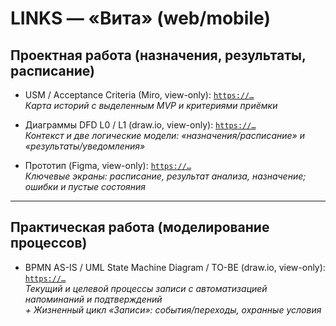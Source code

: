 # LINKS — «Вита» (web/mobile)

## Проектная работа (назначения, результаты, расписание)

- USM / Acceptance Criteria (Miro, view-only): [`https://…`](https://miro.com/app/board/uXjVJ4-Vfns=/?share_link_id=288509282394)  
_Карта историй с выделенным MVP и критериями приёмки_

- Диаграммы DFD L0 / L1 (draw.io, view-only): [`https://…`](https://viewer.diagrams.net/?tags=%7B%7D&lightbox=1&highlight=0000ff&edit=_blank&layers=1&nav=1&title=vita-dfd.drawio&dark=auto#R%3Cmxfile%20pages%3D%222%22%3E%3Cdiagram%20id%3D%22FZimzOWbiY0pmrnXrLaN%22%20name%3D%22DFD%20%D0%BA%D0%BE%D0%BD%D1%82%D0%B5%D0%BA%D1%81%D1%82%D0%BD%D0%B0%D1%8F%22%3E5Vtbc5s4FP41nmkfnAEJMDz6luxM3dluO922%2B6YAtmkwckFO7P76lYQEEuAYJzixm2SGoCMdIc7l0yeJ9OB4tb1J0Xr5EQdh3ANGsO3BSQ8A0wIO%2FcMku1wCDNPIJYs0CkSrUvAl%2Bh0KoWy2iYIw0xoSjGMSrXWhj5Mk9IkmQ2mKH%2FRmcxzrT12jRVgTfPFRXJd%2BiwKyzKUuGJTyv8JosZRPNh0vr1kh2Vi8SbZEAX5QRHDag%2BMUY5LfrbbjMGbWk3bJ9a731BYDS8OEtFEg%2Fw3%2B%2FtX%2FsPs1C4Y%2BnH69m3v%2F9k1XvMg9ijehPl6yk0bIHqJVjBJaGvnLKA5maIc37KEZQf6dLI2WOI1%2B44SgmFaZVECrUyJ8Cg2txRemScVMmuJNEoSBUJrTeqFjWrIsxmLwTlN8VziDaaRhRtt%2FkpYwCtEMZUQORVqf1QYoW%2FLnsQKKo0VC732qHabsgVEcj3GMU%2F7y8Jr%2FUHnd4MIH92FKwq0iEg64CfEqJOmONhG10AO5ikiHvjMQ1n4og8u0hWypBZYQIhHQi6Lz0uf0Rrj9qBBwayHQo5bxrnvUcq7B7kcuv474dcqvDr%2Fa%2FDpR2tg9FkDOrw2La67gAVlNu8vv1RbVYKv5I3e49EiCeRyqThKibI38KFnMwjmzmVUJJeqVEXNURHN7KB6xioKAPTYPF3RbxFiKCSJKmTpdBlI9Cg4k1uHgEMEAW4aCe7pI8GreCAMKh6KIU7LEC5ygeFpKlexllirbzDBeC5v9DAnZCUegDcEMCchKokS4jch3pn4FbFH8oVRNtqJrXtjJQkLfWNVi5R9qZanHS1JxbxZneJP64WPm8eQEhNJF2Mr5zHqPuj4NY0Sie32y6d6xntGc4hORjew6UFLZ4Lk6aEpxKr%2Bm2Ruz3A2ie3q7kIleKANDAQqT65gKgOQ9WkoboIyjAib5k%2Bhrqw9ritIZuqXkQ4usGpS0BoA1jhLC3WCPevbkmLz3NEIi%2Biyn1faTRd%2B4Ml3gahOGiJDWYSM6%2F8ReR2mC5%2FOMRnA1rooxPCfUzOZQA8psIsOr6kbFddoU%2FbCMSMjgnbV7oEzzRLOxB1pC8OBkECyHVDXfSMkQU2ZOxaCgJi%2Fy9XUNLWesgvU4DXa2XnSq8%2By9pKewp6MhkcAmbudzC1zYlkaeMHAbWGQNppNgyNZkDJJjlGWRr%2BO1TiUkLzAVUmBc2S1pgcYJFI5wAloAWtMCtyUtUNzY5EUpe%2Bo0IMII2JUwsquLjPzlhZq6tqz0BI1qT06lp9w4tZ66m3a8x6adHD2vFcahEhaV4UyU9p4kMgMFfIcaZWogQsBBK5bnyW223kOMDE1YDsfVe70c0iOTvxvSY8q4PF%2BaA4z6LsmLLpUGT1oqDV5qqSSR7jAmyon4TJZKwGjmr0NDgYoBBwkoM5fej7XNDUESKkCwZ9F0CAzkfsllQUKRIJ1AguEOnOdBgtxjgbrGKRGigf8cgRDm8xBCJ02DlqzJPJI1%2BZv0vsCztwkXsJl3WLXcVpmFXW6RHNhKOWJnhl%2BBDid7YKP5mePa7oxbozxj%2FcnqqrMy0mmxg9MIg%2B2GVGwYPfLSl7dJVGBDJ%2BAIXQ%2Fq7Pvsd4mAYb0mOEoAPA4cj11S%2FgngyFXpmh3tlAYi7veuK6FTXQ26laPJQwpQrADKsMvH0HEQNu8BDdU9NVNZObqK5JG96myNEi205VHXLfLvFjyI%2B35%2BdDWk7WK2ru8HKL171wNwzn96YMzHlb7r9xchrxQqvIK2MwH7ff%2Beh5bR3F26uH1n5Bryz%2Fv8L6sBtp0X1BvRYXk4t2dRWyJu%2FrYXALlWh5ALLOviENd5wwvWjgGxBmCW6VUQz%2Fb0PtrupNV6gk6lpxPvpAGj%2FkXIxTLat3gCWWT6ma28ga7RCdR9jnfw882H%2Fmz68fe3fyD5%2BuHnd4nFfzLQqR%2B2NH%2BU8lLA5zhXdgX6qlv%2FraGv3hesnld1B36NoQPq0HeI1NFUIn2R5px%2F8c%2BPGCnjNfmhH6sojv%2BMZh6YczJTUrHyZi8l4wNjodA4MFbRz3iQsO5Nc71t7ohRXqiAYB0cxzXorELkPnaYj04fcY00Np2hvAGj86myA8Mdngo7G%2FXZ%2BoWZEyqfP4Da1D5Rak2ljdt6bZOLb9MG%2B%2B%2FxVju3nJ81O43yY883nhH558DJHqMk58XI%2BlZF5XSUrGGTvOasJ30bcvYHoSf4ZvRlPg6BkrDLaBnI7bKjPw5xqz3ZlZ5OzOqs5gXt0z9%2BbZwv9sL4yTfnmpfHhzhW7cTn6ug3u%2BANzaccLl30FAS7moKMK7NI4NfY76TF8p%2Bm8ubl%2F57B6f8%3D%3C%2Fdiagram%3E%3Cdiagram%20id%3D%225hfhekeH1kYWlCb4wukP%22%20name%3D%22DFD%20%D0%BB%D0%BE%D0%B3%D0%B8%D1%87%D0%B5%D1%81%D0%BA%D0%B8%D0%B5%22%3E7V1bc5s4FP41ntk%2B2IMkbn70JWm7m53pbna220diiE2DjReTxO6vXwkkLAkw2Ahsd52ZJkggAdLRd75zEe2hyXL7MXLWi99D1wt6UHO3PTTtQQh0aOI%2FpGaX1kANaGnNPPJdetW%2B4tH%2F4dFKdtmr73ob4cI4DIPYX4uVs3C18maxUOdEUfguXvYcBuJd187cy1U8zpwgX%2FvVd%2BNFWmtDa1%2F%2FyfPnC3ZnYA7TM0uHXUzfZLNw3PCdq0J3PTSJwjBOj5bbiReQ0WPjkra7LzmbPVjkreI6DUZ%2F7b6609mnP%2BH8bftp%2B%2FGz2f%2Fepw%2F75gSv9IV7U603vCe%2Fx1pvCnq2mRzbyW8j%2BT1N6iF9rXjHxmoRLwN8BHpo%2FByuYjqZgJTzD0uf%2F82LYm%2FLVdGH%2F%2BiFSy%2BOdvgSehYhOuZUlPoAaPTx3%2FczA5jgLLhZMWidQ4VhnnW%2BHy98QIfsiOFjN5PHDyYjpHGjaHU9WhoQR8tgj3C%2BwUJXJGzy8OlsWM43fHpuDDwXYxUthlG8COfhygnu9rXjKHxduR7pVsOl%2FTUPYbimo%2Ffdi%2BMdHT7nNQ5xFTe23taP%2FyHNBwYtfaOdkePpli%2FsWGGF35drRIrfWH%2BksG%2BWlFi70nkj73lw1iIvcGL%2FTcTsohmgTb%2BEPr7FfrYNQ5xtE4pdbMLXaObRVjzGVnUEbKmn2InmXpzrKZGI7IUaCIlRvMambI3h3xZbVxw4CeuNW4HQDPBUjF3%2FDR%2FOyWFyYsI10LkGI%2B42k4JFTI7vcg%2BR1iB6TG%2BJX5%2B%2Fa8mDjNlNyt4C19%2BXdVmwmh6cJ8xghBXgBP58hY9nWCq9CFcQFPExQxjRE0vfddPF5m38H85T0h%2BR5zWZ5WTejXHPmBZK%2BMGlTkkN7XJPJerjmDbQTANJMpkWT10z7JLw%2BXnjtSPE5tVoVQYU59MK%2BSE4RiuAZloB8DphAI16agHwSkEbWEaFXpi9Rm%2BZDiudxRSjDw0VZYspBFeTYsVaZxRFzo67gKJDqVLSbYnv2oZE8KsaAM2CkoClD6F2tdrFq1XndMGU0wLjw6rlBE11COMP3wRqnAICSU9A1CuZgkuvgbmXkjTl9egYS6GOgWgoiB5qpmJox2Kf0BDbt6h%2F8lYxyM3k5t1fBs6KzMls4Qfug7MLX8mAb2Jn9sJK40UY%2BT%2BwInLYVOPTEVNLSBOueCQt6byKEM2rMp2V6bNoSadR%2BJI5KACTE%2B8LkwItq3pwNjF7FOaRIGddZ7PIQDYnj89%2BEEzCIIySl0f3yY8inQpknLPsvFI1CpRqpmmVa1VYYtffcwwkBYQhx2xtpXgiyVtuStI5Z5OyChNR5OeJVm3WzsxfzR%2B8ZzJsuiRN8BiwicLYiXnwwaJMZaku6gxriweDkgK7u0gY7NZkIb%2F2%2Fy92dyVTYi6dDgz0wZD7kc1sODzdYD%2FYMerYfofwRDLFgAeazhJL2Hj1tFkfIECCAT9QbHOnUHhlfEgKJDTgQ31MiDTbbEaBmAAOuyI9MO%2BdzTtdb6RHEemBtuRIyBDsjKRHP5H0YFFHQGvTN5gAnHSfOjD0s9KobLFeEY3Kz0WHNEp0VNX0U2WFtBXCbOcwkUpKX7zIx0NGhKuhw4oFmStpGNNRbdMwmHNJMUHsih4d9AyniHDP4Qbv7eHRgSdPQ0aeLA6geLCy2AWS10is3N%2FOZq0ul%2BsYKrkOkmNezZhPB1THKpaiMTeVgEmRFHGAufrMAdlpJCLnNNELnCadRiJggR84twRW7ogk5RBxD5zNxp%2BJa0EkgJkN3LoFrCjCwNZPJWAjWBOwudks0tasrimum7I0mbbYR117Ws%2BFIAyppxINcWx0BEge52wBtBrrgHnPcIIcPFeFRbrlinWFrVJXQGYX7wRRbWoly6y1Pd3BePQlxFvr0tiBpukilQX2UTFXxbyWoV%2B1e%2FEyIrEwn3mI9IMwmGthGx2gE2IsQkSnkcbxXytBJ8QgCB9POF7DOE5NL2IVqvGgeG3%2BQLbQleAeMHSjGdJ1gGx51zP%2Bp6G8MGhFVUQNVspDohipJGzWzkqYfPPfV5ILPX5yZi%2FzBDL7s9QHMyJgETmrDZu1cTIx2bmAMKK%2B60Qvv0Tzp1%2Fw8%2BEh0NifD%2BlfcgYS%2Fz4p8AcfPqQiTm%2FPub8LFwEe3PTRS0SYE1vBvfi%2B8GPvce0k0PgeOevUGbkmxeV2TvLnB%2B6zO3Cd2HmMw8j7POUkP0j8TpIXCuUEnFinE40IOn47XBoYQhmIZ0kJXyGc5crkPJD6AsLVSalkVR1t0hgSowPAKLBpzC5tGoQaafvzxP6gmuBfdT5VXWunK%2FcUMkVy2bdkM6bE%2BKjuybDrGUTKwLjEF684jzfzaKWnn6Kq2F%2BLmVLXxg%2BQKn6A6QFi4nU1PjR0Vnc%2Bl2t6FDQCEwrYiC0jS6lPv32IMwaSuzVLlzo69wH3ZWN%2BxH6AhHnEdzMwdS47ohaYKpOwYl%2F%2FCHHwkoedSQ6UagHhHXPUsF0IckwSijHJFP6EIGgZWayRUfFT21HKYg3awLRYlLyhw8iUWrSIk2fNzz%2BJQUrp%2BR1l5zN%2F7hnYZDMToTj9fcQHjQAXmLS5mmJ2VO164WNSUqwKikZ2Nf6UUr%2FrQRhlmex9baBrlrhd6vKZWD4mQfw2BU68Mr%2FN6bKqHSOLN4fPzeEjLDcTSozTZhsfz%2Bbw0ZuFd5RmKVmH4zunq9r6YWrl8Zdmk1Mc35CjrxqXNXikMj1aV1%2BXptSVxjRs2Ul28apSb%2FYJhfMEb61zZLLo5nWycRZmO3H%2FRL1PkVCf6eUuc2WfD8DLHGVKWQ0hZj0DXXJbtbjs854kPDX16LFcNa39wZob971x3wPBTraxLPuSBCr4PlOn3NdottHxHK4qWTvu9WGr2pF9UaVaO7azP%2FLYBCaLJbNk2xoh5MUlHxoY6gcbtJO%2FZMCb8s5WoQp%2FObTEsOLFE3QjvwmxQ01dfZeb9lPk%2BTEkQMoy0M%2Bn%2Fc76eb3TPqQkbVCritScrvDY1tBKhWcoV3h1JzVefv717tvXvwHcPL78%2B%2Btn8Paw65colMp0%2FdM%2BSXlBSoSlD8krskyvHLIAoYEafs%2BnA8UxPCd3TXb8i0sYpCn3ytcw6UTORvk5vo%2BWJ6FA2iNvW2iADC5hReyxdt4LAAN0OO9FF3tuOdOF6blb3r4K6Buq48%2FK8k0Akpq0h4RmMyv%2Blph3GljpmhzLtIYDTWsMVrjfKrAaDkzp03ht41UxrTo9jeBiwcRUaIwrAxMomUBKsOT%2Bj%2F74bfOb925%2B%2Fftp%2B%2B375HX9qd8MSpQ6BEFNJDmOTXW975tFIs79aVlN2p7INkqUo5DUwARq%2FYGF4vc%2FsN4OLTsVoKOjpt9ibYIyuLj%2F%2F03Sy%2Ff%2FTQy6%2Bw8%3D%3C%2Fdiagram%3E%3C%2Fmxfile%3E)  
_Контекст и две логические модели: «назначения/расписание» и «результаты/уведомления»_

- Прототип (Figma, view-only): [`https://…`](https://www.figma.com/design/5prTRoNNmspMbkIMWIXqZn/%D0%92%D0%B8%D1%82%D0%B0-design-system?node-id=0-1&t=Jm0k8AaotC68GbOb-1)  
_Ключевые экраны: расписание, результат анализа, назначение; ошибки и пустые состояния_

---

## Практическая работа (моделирование процессов)

- BPMN AS-IS / UML State Machine Diagram / TO-BE  (draw.io, view-only): [`https://…`](https://viewer.diagrams.net/?tags=%7B%7D&lightbox=1&highlight=0000ff&edit=_blank&layers=1&nav=1&title=vita-bpmn_uml-smd.drawio&dark=auto#R%3Cmxfile%20pages%3D%223%22%3E%3Cdiagram%20id%3D%226dOmBjDWQw8me5y5GOPh%22%20name%3D%22%D0%94%D0%BE%20-%20BPMN%20AS-IS%22%3E7R1bb6O4%2BtdE2n1ohbkFHkvT7B5pRxppjrQzT0ckoQmnBHKATJP99cc2NrGNuaSJIelQzRD4MAbs734xE%2BN5e%2Fgj9XebL8kqiCa6tjpMjNlE1y3L0uAPghwLiO5oRgFZp%2BGqgIET4Fv4T0CA5ML1PlwFGdcwT5IoD3c8cJnEcbDMOZifpsk73%2Bw1ifi77vx1UAF8W%2FpRFfp3uMo3BdTRpyf4n0G43tA7A9stzmx92pi8SbbxV8k7AzJeJsZzmiR5sbc9PAcRGj06LsV185qz5YOlQZx3ueAFvIFo5nz7z%2FGH8fcxdF7y9%2B8PpJeffrQnLzyZaRP3GW09C29NvHUmMzBxbLoPtzMMAXj%2FCW81DJnD%2Fhigx19S7tNLdNvf7iaGFy8y9AOPI%2Fg6XrbzYzRo%2BZHMhP2%2FPRopLw8O%2BYMfhet4YjzhFn6a4wu11xC%2BMAam68VvwDQn%2BjM8ABogO1P79%2BIWpC%2BEmH7uP6SBv8yLmZixZ5l2y8jPMu50nORhEj8Esb%2BIgodN8jNIqz3nyVsQP4TxKjhwF2vcbdb491mfPOHRcnVmyHUyTvCs59GhLYaQnSU6tEUD13rEP94jATzN%2BQko57KYhhe8dengQyQqxp88WYG%2F5VTo2Xu4jfwYHnmbfAvHHPZneMtNGK3%2B8o%2FJHo0jnJflGz3y0iCDpP2VIisQQF98NDwa6i9Jw3%2BSOPdpr3h%2BCV%2FQ%2BRbf0C3IdQSPgzQnIy0jEFCSHWRYQbIN8vQIm1BuRQiVsCrXJsfvJ7rXDYcANwzRT00C9AmzWZd9n%2BgR7hCSPIM8dTl5agxhPsvoqyDMAnvgVmPIU6cTjuHdZrZhDs4Z%2FnoOVJ0TKi%2B6zoEJVM2BURmkYAVFBDlM0nyTrJPYj15OUC9N9pDkV2RwTm3%2BSpIdGdP%2FBnl%2BJGPq7%2FOEH%2FHinuhG540mQZgs2afLoKGdKR%2F1NIj8PPzJ31Q2ouTSr0kIH6ekINvhSQjY2qPG%2FOkG3yNEq3WQk06EaSqf6uMzZ8qpZ0qpAW7nPMWwVAK3z5TfzplTrAwseS%2FDqMklM%2F5wzhAivp0LCPmK2LVDw4EHyPLgP%2B1Rt6D40vB%2Fa4YkGQLKYNMqEEm%2BsgceKINNLVmXQHJvEaZLgNIuJffWhIeE%2FyDP2fg7NCLbwxqplo%2BL3TZ%2BzP0MMnzvfRPmwbedj1H8HZ7G4mSZU6Isyc%2FLCgIDiAzRxV%2F89A3KaUhyiyxPfaQweq%2BQkRFCBOAiXqY3yhdTEDBAwtxKGMvbHFWszRqCtcEhTI%2FfyfX44Ac6gDhBDmcH9uTsyB59DdIQvjueQq0HPmkTkwMzqt75qWEKGOO4jy7zN532yk9tOT%2BdMfzUZVhhoYyWjFVnNE3A7JsMu3whXJUwTVZ7sai2w5oYJjUxWGAzf3dEBo3UbrodOfXIqVEvxq1x6ukdKqGtTNNVwjSn4uS1KKGFDFDGNJ0hZg4bbE%2FI%2FQUBcYLtOQybYxcJkacr2gI7N8JlASRN%2BrBC1CAA0ERFyxbIUrGcdOVycs4LvVJO6lS%2BlWKHdbkJlkiDcKsaLC9UAuuMCPWY25nMIxVWTNXaHaXcJ5VyDrg1KUcf6AyLnUX6FwbXq75Ri9P6WrEcmHj%2B6W8LqjuWvLUMtU%2BtyW8LKtMnqbTm%2B67H0uAnRhNWQCBsCpdQoviLIPqaZCHyZcNziyTPky1sEKETnr98W2PkfU6iJMUjZbziP6aPp8IZP8uRcPKIa362hPdEmO3tGJMN4kC4ywLGivOSfR6FcfBcxm8QafjZrjh4DQ%2BYbkgr1EWM6ei4XSToZWAn2zD280BXqQ%2BarsmRim5WScWSUIqljFIkgZsRpe8UpRfocf6F36fE6wCqZikvDHSTHDNPXqi0CA61NgY%2Bx38KSaL0zFPhoQ1NETWxkhmj7ugf9UgYVJ0q4mOLtAyN1bopqpE5MdApkCsKbIpafJq8BXRWiRrPTjQBVfBTRONtuFphw0KqqHDGRg2R0JszqonegI3KGLHNY920inS2BOkMZUh3j8GhVrvcVmKWVWNDvdrhQBINIuSMsHgiyzVAJx4KlR1lFQCwOwh5AScucDLvhOCrwaut2AKr8hGRO5xsPZZLsTwJPVFd9gQcoeKlagL4o2pwJ6pBlvvxyk85lXcbZBnOWlLGZkUPmmENLNvvP1B1Jx450DXgBTQ5BnUWEpchhCQUdVVmrsLjMLLmT8Wal36%2B3ITxul%2FWDPSpdWOuiOlt0GJ397rNWHkjjY40ev3wscsrUJJM0n5JdJAg5C3qT8EhzL%2BfngIe%2FaAXw%2F3TA6GDI3PQd94Rdee262FTJcY6KP15Q5nrNUFUsyZ%2Bg6YC8yceB7u7xnA6OkrlJzPM8%2FjZ5Iy4HKlFIZ1NSldpey6008hXHrRHzaaVJ0fulh%2BdbtokeX3NAiUTqcvn6hfmPYDlPCUfukfeo8ZRCDRBxQWO1Svv0SXBNUko4TNyIL3GrD9xIMt2Dd4AuYwDyV1OppDZqpA%2FSeJG92q%2BGPMPWzBFtouYmdOU19Mli6dsW0nkqc3ZacvQqbdc1n4evPtH%2FSaMl3STbBf7rNV4aY4Cb%2Feo0jVSaqxUsuWG9vbSBE0VFAkouQnkU1CiPJgiRHtpzpyQRn4K2JQQ2Om0QqXysHKXG9cnpnPOCy6oNLozPrs7I4e9CYkiSrMGKzV%2Bg7OLmjK%2FaulrNYn%2B1spdTaPqKZLXuxrK6l11Sz6e3Wogex3hs%2Bq5zc713KY6XLVHY%2FjCQCYNBbdasWocY7or2KZTAVcU1xbokmhLi5WhiUXNJ%2BujrJnji%2BGatQ2uzVhlMFYZWM0GhiFQjETG9VtmoA8SDlHP8YjLvNVvdzFrvGz0JZ790SK5U4tElp%2B2DuIgRYqcOp5iCiyFHg9lg1CWpji51GOSjixGqFoTLq9dY9wCL9QNUWai6nyGaulipNp8R6fBbaSrq8Mw3njQtSqG9ZppboAhZFbX6pPbWNOjq6A0uga4LEXLJIk2hGjLK7Yh6PvfhA2hMx7ZonHJqQyGxbm02ceWJhQ66bI0YVVJHG2Unm2U7sVIoIE5KSiNa5EdAn1LqpT6NXiMQcqU7kwomB2FglHjH%2B%2FHejJkZUyj9XSf1pOy9NRm%2FmTYPH9yqrptv9bTWN4z6clHZHRe0O4qa%2FPA9%2FWPTAPCmWo1YwfwmEkN%2FXnH9kC3BGwsnuC66rOs%2BGhkwSMLPkdFdAREl6y90y8PHmSFuVvkwYOXCHTl5RQX2jVWRauTikuAUC9sT2m6xljVIqDsYJnl10dZNanlFZR1e0ZZd0TZnjRdsyuqWTVZRP3Y86YkcoR8sc2V5R9bGnJ0Zw7rzuwv5aISvpIkafbrgjQHiV9dlfPJFUMqc29IyppGVyN%2F0EU8zJow1OBlVrV0%2BeGyKrM5U1V71AzX5TWT4uhCfYdS3VF6vbqiKlNWwtFN%2FIwlSMOVIFF1jjpCyPH6%2Fd9H%2FK7BYRntM4yOCoWXJmb3DL20pNnb0nGttX8XrAzevTjwk6f2AE3wGsvis0CCYMqSeyjCD7Ni%2FGgW%2FDpmQWvgr2er4P7rYe7G99bdKqjBoouXlJma3NerhAiIKL5VfxywppBmwAVmFNgdNW7U0u4ApuZw0%2FBwHcOjXKFR6LYH0%2BOX%2FOBOZybQtUak4BaDuQbGGpExxH6htuPcmhlJOxYljlVZMhzr7pJFINR8SxEZhqNv5tZ9M%2BqWh2kmo0rB89C1VlbN6lzjR6JGkaP4I1Et5rUlVDqXNDAYqUgiLFd1XN7Qx3VGzyZK7BaWPKmy6l6LFq36lbyynR9fjn%2BtFWsYRYT6tPpvphQPxS%2BedfaDaouSIT4sCyRC59P14jcdM2d4wO78Xvt6TZ%2BirnnmXwvfTXEtKqfKcPtF%2BJq1qK6Cp20YUW2td1%2FSrlp6WezDbbnUXWvVZLeVXUal6f6Upt5iFFNh3fGha5MsSWhOwfKwjR%2F5OqlNHl9xffmasQ7fYTOfknzDcFS7JtUqJKuKs%2F3Gk61BwmorP9vg6%2BurKM5PljvF6k7huR%2FsuQ%2FnLic%2F8Ro1DV76RZQs3yasj75joI7mOg60Rh3QeHwEAFiPGvMnJL3XRNrOLd4Tk05tkldRV7wntp%2B2tBdfS2ivptjPGqQu6vx1V3jqAB%2BhDo5%2Bb41U6Aeveyp2Ohv3hXo%2Bx2rGZdMU1ZwGXK5cbQlXA90VRIni4Lk1cOnVFbD9KgjOkcwVsb3zWhSXlkldpmYMXM302bGgc6z%2B0lr9i7DArsZJ%2BlY2b01YUb%2Br%2Bq93XTZzg9Tk3PbMda0avPjbRzUzBw%2FTBHkJTuIauZu%2BJCuUefbyfw%3D%3D%3C%2Fdiagram%3E%3Cdiagram%20id%3D%22326YfQ6A8uz0iwaCt7I8%22%20name%3D%22%D0%9F%D0%BE%D1%81%D0%BB%D0%B5%20-%20BPMN%20AS-IS%22%3E7V1bl6K4Fv41rjXnwVokgMBjqeWcufSsnum5Pp2FSimnVDyAXWX%2F%2BhNCgkkIGJWbVfSasSSGW7L3t6%2FZGeiT7dv3obtffwqW3mYAteXbQJ8OIByNRhr6k7Qc0xbD1PW0ZRX6y7QNnBq%2B%2BN880khOXB38pRdxHeMg2MT%2Bnm9cBLudt4i5NjcMg1e%2B23Ow4e%2B6d1deruHLwt3kW%2F%2Fyl%2FE6bbWhdWr%2Ft%2Bev1vTOYOSkv2xd2pm8SbR2l8Er06Q%2FDfRJGARx%2Bm37NvE2yejRcUnPmxX8mj1Y6O1ilRP%2BgJ6xMV9%2F9bbup9%2BN%2BOe%2FfvzPYWiP0st8dTcH8saDqTZwJsnn2MSfBv60B1MwQN3Jd%2FQ5xS0Af3%2FEnxpumaHrMY1j%2FpTsOz0FjtztfqCPd%2FMo%2BYOON%2Bh9xtHe3SWjFh%2FJVIz%2Bd0iGahx7b%2FHQ3fir3UB%2FxD3cMMYnas8%2BemPcGK7m3wHDGMAJOgAaIF%2Bs0b%2FSW5BrJZTpxu4w9NxFnE7FlP2V6bfYuFHE%2FbwLYj%2FYDb2dO994w3Xw1QvzV46DF2839HdL7407WeNus8J%2FJ3DwiEfLgcyQQzJO6NfxmA5tOoTsLNGhTTs45gP%2BM34gDY8zfgKyuUyn4Ql%2FOnTwERWl40%2BeLCXgbCpg9OpvN%2B4OHY3X8RaNObqePl6s%2Fc3yZ%2FcYHJJxRPOyeKFH49CLEG9%2FptQKhKZPbjI8WnK9IPS%2FBbvYpVfF80uAAfI9viS3IOfl2YFwCJqWmAx%2B2kTY43sv2HpxeERdyK%2F0DIJVwwyEXk%2BcDw2DNK4ZtrdM0ugSuFllF8%2Fu9xuCJ3e3QkOY3ZBen95wBPM31KHkfrpwO3cTe%2BHOjb1xcNgtIxYH0BfmXU9NGB0uQQpLjhQagxETGaunGJESMvrUGKSAlPZwuxqRlZBDISWUQ995%2BiDzI5kdOTkY4DJyuPT6bUy%2FnZsfb4kkJTkMwngdrIKdu3k6tY7D5HG8JZmXU5%2Bfg2BPpvO%2FXhwfyXS6hzjgJ1t1KgltRsEhXHhlHYlwTh69dMZDb%2BPG%2FldeCSiZzc%2BBj54wY%2ByRzXM2GGkPGvMP6vwVEU2vvJhcpIbJc%2BS8a1FeRJ8znl9ZHkWfEyp4ZsxPrDKQCSFGYpFTpvzhjIEBfDsHEPAQCWyfjAceIXOM%2FtMeoInkuIb%2FN6eJSE8aZW1WvjFRAbIr8I2yNsuUXRJI7i22QUmj9JKSe2vCQ6L%2FEOKt3X0yItu3VaJkP8z3291D7EZI8o1f137sfdm7mOpf0c9Yri5iypcZB46jlMdAwonJyZ%2Fc8AUpLIjr5lEcuonqPH5GMEp4EVzBfuqS1jAF%2FpBAH5AJPrsEWDmuuZRFnLz8aQDf0LiGx7%2FJ%2Bfjgn%2BQAUQU5nL6xP06P7NFnL%2FTRy%2BNJvETuqYKlQ%2B0tDE4dQFXdEKjGdh4c5p9lNYqqdHxEVJ0yqOowgJjq5hm8QkbxBsx3gwHNJ4KtBDpZDcqkGhdrcRnU4mIby1HeFmE6sULoZ4%2FXPV7jX%2FXO4TW8A330LHI6ZjPIaYnzd0YfTWVDfchptDF52HJ8THyCqGEXYMMSt82w24gI1iXtgR0%2B%2FiJtJF3qsEmaogGgiUrXSGDOuuWlKZeXM174ZfISUjmXiR%2FWEynYJSVCLm%2B%2BPFFJDBlROmZuZzCPlNo0ei%2FtPoy0s0HnpF2Bm16R6p8YYs%2F7jE1O%2FTtL5sDABED%2FnqF125T3ltH2qTf5e4aW6ZPkevPXLiZT7ysmHVZIJFTiL5BUcefe5nMQ%2BYmPH%2F02D%2BI42KIOm%2BSHsbt4WWHqnQSbIMQjpT%2Fjf8w1HtMgxTROBNSYhCymC3TPhLTHe8Z%2BQzTg7yOPMenGwSHe%2BDtvkgW2Et5wo3168Oy%2FYcYhvZJL7DAjHbfzIHkZdJGtn%2FgEYa2KoUFlOfVhGnleMSWsUuYwv41VJH7qnqbvlKbnyeP8gN8nI2wP6WchLw6gQY6ZJ08V26QdqW5M%2Bwz%2Fq5MnMj8%2BFR9a2yxhlzkqTCIcrnRO6FSjSiOH8zALGhZ6LPIxSzEELPBrEvIVdfkwePHotBJlnp1p0pQjUJGOt%2F5yic0Lqa7CmRwFXEJvzmgnsIQc64PiEU92Vp7qRhKqE2NJ1VGd8y4sdNCMdZYPGDVqkWcYxYnNlKUTSh7IMjGSH4ap5p7kXACwfxOyJk5IcLLyhHiwziuv2BDLY4mIECeTj0UqFpeSJyrKLUFDlL5UQXpDrx%2FciX4Qxe5u6Yac4rv1oggnddUHtaI3TTfbFfA4wenOo1cd9c4BDapKilHVkuJGmoA1I3odzocen98VPi%2FceLH2d6uG8RlAy%2ByWVwJoeje4Ud3ZPmIMvp5Ley6tIajs8HrUqHUmbSUu2UU1ynvz479PT4GO%2FqEno%2B%2BnB0oOjsxB3TlJQLMV1bEMcWuPq2a2c2u2e0Fg1SgI6SQjglGKp0N1XxnO3E9WPZBZ5pF%2BOrg6VpdxYA5FshU%2B5LYDdhGNDF2G2oM2ost0jtyVrp1w2iV4fo68mqZy1CMQj0CAxZ8Mje4DgWBDCKQJ6i6wzYYRqGBxiBBhuCMcKloccg0OmSNH582R23BI7oUyhOzXOlFKElC6V2NGn11tz6SZMGLWTlnOj0qGT9Y3l%2BRTmM9zLnun2I5ZubH36h5hJ0yZcB1s54forClTHh%2FeHpLVwZt6TZdcLl3rLmBLogRWxZOAMpzAQCkvymMsQiCYZtQJyeanOE7Wgi5q5fhUHnFWuXFx%2BjrnzOBiTb174727N2J0NSGJpN6cwtyKwNYBQytYFJhfpmvlaL9zS3MNPe87Klg7CysY0ec%2Fhz8aO%2BvnP16Oh8nut5%2Bi38e%2FDiXxllPg%2B9yKSQaGJEA9D8KlFw4XKU894ruE3w2HbHta2UBT1rPO1Vm4RGHLo6zNvuRYhP3zS0HV6hD0GHzHGHyxi%2FkEWRcoai3irhQlgNwOrtvD06w3JZsp1p0iHQ5d1ZkCrKqdKTdNoyScR8CeRbQM4Ge3rqVP12MqmqTK9qgE9fo1KDWsQbkGuSBFqs6sQsl4sHAFF5vbl9l3QjEjlgMMhuo1xrhjzb289tlTfcNU70eJoPlymBMJUqxmZNn1IqPUlJ1%2FDWMZo%2B4xVoE4UXGTSBmLXcyY96ZQMdMz1scRJ7bWOaqnNrtI9U%2F8GtxMoZrwpI3JuSq7%2BaxVy6Yx0gzz0%2FfMws2EYPa8Twx%2FUq%2FKOdt7nmEr%2B%2BxJUUNo2ANcyxAaDvliagWvUOba7M3q92BWl635bA5bEA12zbkJJAumK41QKmquQpyyRD%2BWwlofg3gnjBqvw%2BBV8H%2BtvJ0XJq7xOsX%2ByGqPNeX%2Br3aWqlTk%2F2qjYJu6Mw3mnWllzquOuNJAOzlv740iyi3L8w5Wqo13hSpaKTj7UahipEoVoDWsiLRvYezMfjFBOJ%2BNrZfPz59WFOF6oqiDKFTXxGfk0xGiyNfm6olCKb9CIdlZIj7KVI%2BKU50fw9A9Mh2IvXO6spgJPRKXZhOv10z1BIMs3ig8Qbv1BNPhTkBf0resNkUX3paNUlu%2Bz82bMljKmzIY9bkXYDuQ08FlGqpiiNLjeciBRi1QkmNM6AgOcUsgl5rLYWYvektV%2FpNHKSv3zNdxFt3YfJoV1yfLz%2B0LY36MKFImIy5YsivwjCTtsuEgEsyHMbtTZuoS2FM2yaoHyBtnQOZr7x3V9%2BmollVUutxRfTmyGAKwGM25qQteQZIeX0NBtDETGjIZ4WpSSQwYbYANKFtM9TSYiyxBTrVXjCZ1o8xijTTGG2JQy9NYoxUSgd6KGaFaOLUVd5W6wNQNVYFpNrXrl2hRiNvA1W1R6F2yKODglOSZds7wSmeAzqHdrttyVLiIypaj%2BcBCb7E0bLGol9KtM3f0CgkicLikxm7TOXStmD9dFw3KtpTeMVtK722p92NLVbPo7XKU0oUEd7ttW0pvpRT4x3CXU6NGQQ2ux7F%2BaYzOBjx1UtO%2FKIAm9qcev3rjZ3RYeyDugfh6ddEWSF2y5qJZJDb6QuEDPn%2BjoQqXFyC6aSprr5Xn4cghOKuZIXpnm6ovZ%2BTB94OTbVML%2BesgWypbGydbp2my7dNE6tN71d2%2FHduYwSjw0pZvlHDdrqe9o7NdR2eDqRm58JZkpU%2FDzkmqJtwx%2FsnVRCp925S3hnK6ttExJ6dRsJtt69WCVSeJ0vXt1YG1B02nG%2BVVU6Scmp5AdtEGagMb1%2By%2F2lfSbbuSLlXtqHuEHK9efz%2Fid%2FXeFptDhOmxTiGmiXlAbe%2BdCoy6a12rF7E2rlcE1atcv%2FckIKAJ%2FmRZDBdISKy%2BNCBT4mtujDJ6E%2BEjmQhnA4MNWwjm%2Ffuju%2BuRU7cQzIY8cgBYxoPD%2FBPiI6IYrzthzqQ81J2dk1TJgHJOFTYIMOiOHnSVXTVGSFbaQbhsA2aI2YrrtbPeUlPZW2q0Vme3%2FMn7QHzbRuUdB%2BLtzpmVNFomSh6TX8pBNXnJ3iZZIjRbkxDwJoNQkMykRgFbjdCkAQec8p0Yir23puvemmr2PbqCkXKLpltfp2UWOJPr2J28Fzv3KXbKymTWaG6bwmrpjAvaYxaZc75KZ6YQwtGuElOnDb5kG3pJZVcuWN57O1OnJV3QSKvV5OG62SWPZrE7vZKdiM6vdcNEIu5HJN9KLlcn%2BcoH1UrqOWOAHiRlnE9fFEtSX7Vl0nuneEPc8MfOg27DJF%2Bw0VollHqOJvK9ofqOjfllm%2Bl39Jnt5Hh2xaVajZhedbo%2F1am5yIWl8Uzd%2BoomiiA174DM6kyshvRIuc%2Bg3Meu1759W2Sbv2A5Utkl4vNDK1%2FiyiUzT7UNR5qhRPuaSrctcxi6sUUhpFIIQNGLpOxCkuB8H1fuSFx5BM7Cc8NxZavAKwR54BR2spb6WVXw7yYdrVeN7lM1qmFf6WuYzxBM%2FPZjG7Bu5aiEmfIKi6D1pFsTZ6dM%2B61W3hlbtuPsRSRrdYwN9bozVxU3GeSF44k981sZsqc%2F9Yx5EWOmzHUFV2Yc3W7wfyO8T%2FYUNYpO22hPdEqr6Of3uu13MqgsBUq5UIrV2oJRKVH0G%2BHURxSWetVlu1NE0dIOBB%2BDKqjmpEAVlSdO37QTTr%2B3Xn1EAZWJQm8NKgqCFbANsli60RqfX1xt5%2FJl1CcaOZHFPxxVXFvbIviKK5yXZGvPN8HiZcDmassJDShTVEM7nVhCFr4prMEQq%2FkUrLq4tNAbFLP%2FDaJeF1V6E59T6F9TpTdaLLHrRbh5ggfXEDzHki1Tv6O8OKmmKlcXk7MpkCctL1REzgbd6rbgBJ6ec6ebwumZrtHU4qhRO%2FuyVknwldA4xzXXE7ztqBJ89fWxbtQf2nFLvFdCoCn0bVRsvZEQWnFFVC%2B16ivqo6z7qXujtMp34L1K%2FAEdimokKJd%2FwNDLz6hLoWul2nSXdKsLiuNpsC2Ikbu1WvVg3FoLtl1l%2FQZ6uWCX%2BNZ8G9%2FiyZ%2Ff%2FvjJiuJfvh8uJq6%2F%2BQG0ux94p5wZTZKLzBXW6V2hHd6U0s84IgAQZJ1%2BmycCHYZBEj8%2FdU9ivJ%2BCZVJJ4un%2F%3C%2Fdiagram%3E%3Cdiagram%20id%3D%22anxewemBDnC__M29I5zN%22%20name%3D%22UML%20State%20Machine%20Diagram%22%3E7Vrbbuo4FP2aSO0DozghCTwSLmc0OqOpphqd08dATMg0xIxjCvTrx9fEuXCnwJFopRBvX2Jv77XWjsGw%2B%2FP1NxwsZn%2BiECaGZYZrwx4YluU4nTb9YJaNsNiOZwlLhONQ2EBheI0%2FoTSa0rqMQ5iVGhKEEhIvysYJSlM4ISVbgDFalZtNUVJ%2B6iKIYM3wOgmSuvVHHJKZsHYsr7D%2FDuNopp4M3K6omQeqsVxJNgtCtNJM9tCw%2BxghIu7m6z5MmPeUX0S%2F0ZbafGIYpuSQDqvB35%2FZMP3H6yfeH7NPx19AtyVH%2BQiSpVywnCzZKA%2FQUaizacGfkXlCbYDe0sUsWD1Mw1cSEFY7jZOkjxKEqTkjGL1DWfLrM1WPhZjAtWaSM%2F8G0RwSvKFNZG3blV6UcdRyLEcYVsWu2LLNTNsQZQtkHET50IWr6I301hGec%2BqOCmnkyCLCZIYilAbJsLD6GC3TELJRTVoq2nxHaCEd%2By8kZCNhECwJKrsdrmPyU7t%2FY0P95sjSYC1H5oWNKqR0uT%2F1gtaLFYtuvKT6bd21DC3xBO5wjYwhEuAIkh3tbNGO%2BW1nDGCYBCT%2BKCPy4htqHQOF7cGu7dYF4r5lOZXA99wbBz5w6o6iy%2B0Ag4aNP%2BRXwC0%2Bv1rc0uFXGnM9w3ITOkc%2FjD%2FobUS4o4QpWwRpyePuf0tGj%2F44mLxHHD2tifAzHcZM2GpbYYDfnwzLnvI%2Fw%2BrzueGnViuCvFJ24RW0HbDY%2F%2FMzf67ZPByOxk%2Bm6KE%2BnsUnq6G6Jgr6jRxQzThfGlu2x690JBOwObBCW%2FqDXQfcT3QcN5hTHvDTcbbQvEJ3STim7Czdf8WIQ%2FWAER%2FUVM4HRldsUF%2FNJR%2B8YSOq1tsxXcFub1rNPqYryO2txG3NTJcEY5i8oCwmMUqpDQsU%2BQymMU0Fvlfq53EY8lUGNGSYIYFTvX1PmvN2dPsmcRpRk3cWsdoHEqt7aWKVXV9QTKdcNEHTaUYnUmWU%2FAmnk4zdwDGm0dM5xtOi3lQ4EqFdCVctrNSOTajvId61Z0UE837jDCVLAnt4IkOWW4sSi6MwyGZ5zK9mMYGvdONZ9Ypmx6U4sBrCrjanrXF3CWEBnaqweGZNWIDVoCztr1KW9n4FVnlntpwPczFeQBzTGTDfDaREvxQmnVUKHflrSZI4VRt5CYfa7XtLUUFDSiOlQWCGCoRbUudCjaxtMjPURL2ngc%2FT7n2VENDraLfSbBu%2BULHcCNQk6X23PGGlcdufdksFs06QMHBcsl7lkooi7VWwquR9mYS5B0pY90skrIdxsNEaLJigZQ0Kl7OkXQG1Cypv2Xt7OOUe9EbM4qJ6CZoF8zyojzS1bWuwtzQg6tlsR4L%2FKMDrvDHSkAxUUlzR9sbsNl9R%2Fx7x752Swp6H%2F7tNYQ%2FFvzr%2FuzkBgKMJoNrjKgTgNuK%2FK8CrI19PmJ0tYrsX727TO6wuwo8M%2FIQM3HVunYGD9i2Z8r5PNb1DmevSxHXWjnrNvKCrbgXe9NqpAfvxUn0IpO0a9dsNiAZXRXRzAPiWxuZi071tGdpAixWvbOHdGlK%2F6hC%2BFmJek2pwyy9yJHkNmjo6jAlbxH4kjhEhaH7BfK5zICt6d8WKnWZWFJmQjgvxXUbl2KP%2B1d%2BDDOtkWM%2BDm8jwuukNqO3cNV8ET%2BGNI8%2BBTgdy90Agt%2B8KyN2trz05Wvs1vXkkNke%2Fq1je%2FYG5%2BZX37COv8rempVzYr51GHXPS9QudWT1SnIajqL3U2LkralTTrnLj%2Bac8D848iDO7V6RMWix%2BSSjOFIsfZNrD%2FwE%3D%3C%2Fdiagram%3E%3Cdiagram%20id%3D%22hYoqlKqIXTMq-99qZDfW%22%20name%3D%22BPMN%20TO-BE%22%3E7V1bc5s6EP41njnnwR0QN%2FvR16Rt0rrJSdr0JSPbxKbG4AJ27Pz6IwECAeISxzY4odNxYJFASLvfXrQSDaG33F5YcDW%2FNqeq3gDcdNsQ%2Bg0AREVS0B9M2XkUQVKAR5lZ2tSj8SHhVntRfSLnU9faVLUjBR3T1B1tFSVOTMNQJ06EBi3LfI4WezL16FNXcKYmCLcTqCepP7WpM%2FeoLaCE9EtVm83Jk3m57V1ZQlLYfxN7DqfmM0USBg2hZ5mm4x0ttz1Vx71H%2BsWrN0y5GjTMUg2nSAWzr3aufi6Nz6OH2f3XtvlgfBs2%2FbtsoL72X7jR5xrtIf7tco0%2B32jJ7nHL%2FZXc375L98fRdnakr%2BxnbalDA511585SR0QeHdoOtBx%2FYFET0TXT0l5Mw4G4BCYk34Q0S7UcdUuR%2FDe7UM2l6lg7VIRc5f0qPp81eY5w0HM4bADIPnFOjZko%2BUTo88osuH3YnejA71F27%2F5s3g%2BmT72%2FTdVp%2Fp1e%2FZCXF1es3gWyjh7bfULvH%2Bk8%2Be%2FaJBeatttbHVSA51dbt4fIdXQ0c%2F%2F6w4QGgiMDxDfavHuMWusRFTKO6BeQEfSqoF%2B6Sp%2B0DL2o1zj%2FOfFBXpma4bgdJXXRf%2B4TL0oN0Av%2BNiRUqude8c6jtJbELs271PgdSGn%2Fb%2BzefIxGWpIoHb03%2Bo%2B4cg5X%2BI2W2xlGrk%2Fj1dL4pG5cDqS5F7OghuDgCo5VfWTamqOZBro2Nh3HXKICOr7QhZPFzDLXxrRn6qbl9pTw5P6j7tHRtRmu65grRIX%2B2QQ9U0VVuivV0hDf4eM%2BYi6EcOooJHXNtaNrhtoLgA6LDrRX3smTtlWnYSl8CwOf27vl2MQvg26y1AzoqIApcZnoUFgMAU9kyZdDHrQTUigxZPBoIgiOLIJdSqqUKEZSqOmLY58SRyVKYVYf1EL5KqH0BGsPiQyk%2BdhCOYHOZK4ZM1oyl6ptu1aI13LqfYJW2Cs4cWv1jyq9HKiY9AoJTlenyDzzT03LmZsz04D6IKR23UHH3e6ORVjmysTc4fLPH9Vxdr5JAteOGeUudas5v6jjB3wrxKneWX%2Fr39k92VEnFF94NAN1wS%2F6hLoTPg1v5Z7t6LP4zV435ra5tiZqPiwi02ymOvkWDO71TA6yVB062iZqNL%2BFHcDNWuvec%2Bvbu%2F7DgL%2FhZ4vfbDA%2FPX%2FsPxTWD2NzC79uFvdXHWNysdmMmjwplzsUoKyhyGo1w3GgLVL02%2FadBY8SU4Q90Oh4lAxTNk%2FXAZZKY9GUJNHTcCBf7Xk0Ja7xFJbKY9EAg8i8JUvlxhqZrisdaC%2FQtee55qi3SGfgAs%2FoMmZ7pJKIYAQi0PXMnD6PRQFXvobWwsUcOLYdC06IPeQLA%2F96%2Fn%2BFD9fCr0irH15MqB8eMPRP6wD6h8nlDMDBXA4IH4sJr9h1vXyrbWzRpmLEGRuGjN7i2bIBZLjEA2eM7RW5xRuk5GNahNV301gWoYPuZp1S8pS45J3Q8GMKXm34vd3wy0I02trI0u%2BntzZ%2BvawXQ9B9Ultt48vl6LKzXfxo8sKZW36%2F70b895feozS5gfe%2F%2Bfvb6%2B8vTaLK6MFgFuRbZY1GZruPGddESq3rx0CwypPIMQmnMFRsoEo5XyeG1RX3VyBxUK9kYJYCylyV6pDLO1OwtgONKbQiwdCZaqgWnn84mkoVy4ukLFrcn%2B%2Fc9Mvwcfn1v759f8c9GsypiLMHUIKLuQAqlqbOMtsd9ysGFCh1qImaLqETB4PhC9CAiX7lvFh0jyogUt4IPd3Xp0C1Q91cINFpeoYwOjcYto1LMFrtwb9XD16Iod4pHXi24ItsSeMoUwBQhgItTgrF8YCapyFyGJoRw5rFPwqLi2WyuHgz793pm%2FmL1rwTl%2BJA%2BP3y2GS4RpjD%2B9TEZFLXV02TEwWdr8nlSmlykWVXHd4Vys3E8XCLJ9aCawzkRCEDtJMond6KOkfRYKN%2FHENEtxnCcG%2B%2FyYOMOLxlgWMRKAzKJtAwFfjyYC4d0WbQUZ%2FhDhRzmY48S23NzeV4bee6TKGHZJhuzlbgHfnns%2Bf%2Fdu67qtuJvrZdWUqfoj4W4ApceZ4UMxZ17pOQmbCaj7%2FVCkWRdse138FRrrb7PrbdB%2BToDAmQkzB0NLtP%2BTJ8mA20v9y9uLl8tGRl%2BGNUkYhOONcRTm880NdOM9eRiVX5oCZWC9RSwkN0tFpKRLGDCeRhItGXpxCNzkHsEkQLTEmSzhiZ36bnpWPFavj7GPAXd3tPCn9MM0ypBPwdGLHIshIasZ4%2BX%2FaHvW9rC%2F5Z%2F%2B0ORw8%2FWyZx%2BisCWIAxGBErjJnxkmFVxTJh6hSxGoa8q5xSYviNiUPvMzNBKGg5SdVyB0FKMBRQVgsfmZuKT6yhg2A2LJhSa0VsphptPgjaSO2qgY30HsFGKuqmkSTFioCNlO6mFQSbYAqSLkCMphpmPgjMKPE1k6XDDCOoev4wQ9AjH2aUSsEMYID%2Bq2FGTFwSyKUWC4okkiNUR7k%2FEhS1%2BapBEUPHnhUUZUVvcpGIBN1Oj0RZzU6L8gCOj8JNbF1UmI7ASIoYm9ZUtZoTbxq84z7G%2BqfZpOn%2FpqZJ%2BA8cxCNHYcJD9kJ7stw%2Bktx4zPamx7IKGn91tnk1s80rsZyrzOxzZo5aiglzXjlqAigK26VNJ7IXT6XkwIopWFNpffq2kZGqNdFL2l1%2B9iA7V3BIqUUxsWBKonRYNGa6zxJo10ao0wjrNMIj6USxRJ3IhuUz92wyVV%2B%2BjqzWiiwhRUfSK7J6UegMwCsWasnDuDqY8kGCKbzIlZgzmCl1RzM4cpk%2FSK7NECv6mKvXY78zD7mMfSl5SYmJYisZ2Dyp9m%2B%2FS%2B1fdEML4vhURfsfc0OLQ%2BJrR4j6X1TkM4TSLstO4aitLWJOmUjlAg%2FTtp0q6AfKrPBvoAWGma5mdkA0RQvEWlsri%2FelLLL3S6UtOfmY6kOoWkCVETgqOaT3zjbPeuMq5YPHGf2qIwxcIWOK8flaEuAkt%2FBa6teK8VzQjDfEMN5nQhojiJG1mVpFrBgpJYaxRxS3jmrUUY1UV6rMdDXm3lalYM6H0HdFo7mgtPVIa73%2FaA23fPPm53rjdG6vuPFF2ubU%2B215xUUXJXUoH6sV9XCoKil%2Bib2CBtMJRMLnNH1juuOWgJbnuXBPGn55TLRm4394PCYYlXmcbeMeKHI80YSbQgc2LRUhg%2Fd9oX7EnQzLTXRo25HLhol9g6ZqwLGuNucmAobknR1zoRpNDQnQNlKZY3iteIvvLklYpLUL528A7s0Xhl3ICrN7BdrSJ%2FdP95NP6AwTLqZMDYOn8tqUU%2Bj1f4pTyP58EXI%2F9OkV3CGfpOFuJjhZkDOE1hiZR0Tc%2BBjpGhLRjXzyKOejSLf4Eany%2FHq8jn8ZSSQ4nPthpMDryTBIb5DCgsYM9SG1SCv6QBkkHyiwFIQQexzUEbLh0GAXg7X9RgOWiRQgxWZipeUX45d9PneVCWL5I01imoXHFRxAE7O7Uz5nVVxwYAjP0OqTXZCxmpddsF0p9Zm2nDe542Tf140Mh6FY6kmgBTr1gpczcCGyMfQVPoQc8yEY2HU0H4L5aZmqZmO8EYHaBRGovAmZzHanhjJie5%2FQXzhkhi%2Fo%2FDSPIlCm48APcdQIVDICaTYWldv12JeH9HmJofuPAVr4nCrHuf8wHblRrPrHAzkl8TW1E4IcW8oZ85z9IA87e7kEU6wKfv2wFquPotjbLalqPJ8SDBpQez3Qez%2Bz5tBPthSIzosaJCIZQaBkQAWpetGK9LbrOTGncYCrdNtxkAngHciwkAOx7R9IXMorJKfzC4Zb6jn4M5mDz0rYOhmyJL8sLEgJZDnWFHymyXy0XMqCNivtbmdbxkxQq1Nl3omYOnPLfI6lymR95%2BZQKr8V3yWndMEUE0x8RkHII88Hvi2ewErwzLS6KhJPICxZs8ThWQIUZYnSNjMQNkv7893i2%2BX9qH13P5h15fVTZfftKzwazLcqOhjl7XGT1Wx2uC93%2BepJN2po0U0IPLLDbVVam1fVNK9YnxFkZyIfN8IixqdOTmhuMb9Ln7S2DqY4Q2X5QOvKPRTnATann0J77r5UMMvfsZDFjXXDxjWxXdrQzdbJTt7Yy8xi9n1pszbsbOBSZ%2F%2BjzMK%2FmlmKDGmEB9K4i9uHuwoxS9aXmmleydKxB05JRx0Gd1QBX5%2BFd45lrPPtthzBr6bIyTTnJWtIOTXQgdeKtPpKLANKkOXoW%2B2dJY9OvQS7sDhWf9fmVMUl%2Fgc%3D%3C%2Fdiagram%3E%3C%2Fmxfile%3E)  
_Текущий и целевой процессы записи с автоматизацией напоминаний и подтверждений_  
_+ Жизненный цикл «Записи»: события/переходы, охранные условия_
